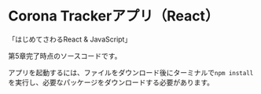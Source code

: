 # Corona Trackerアプリ（React）
「はじめてさわるReact & JavaScript」

第5章完了時点のソースコードです。

アプリを起動するには、ファイルをダウンロード後にターミナルで`npm install`を実行し、必要なパッケージをダウンロードする必要があります。